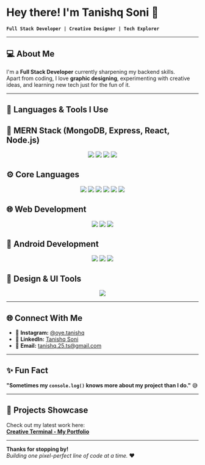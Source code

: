 # Hey there! I'm Tanishq Soni 👋

**`Full Stack Developer | Creative Designer | Tech Explorer`**

---

## 💻 About Me

I'm a **Full Stack Developer** currently sharpening my backend skills.  
Apart from coding, I love **graphic designing**, experimenting with creative ideas, and learning new tech just for the fun of it.

---

## 🧰 Languages & Tools I Use

## 🚀 MERN Stack (MongoDB, Express, React, Node.js)
<p align="center"> <img src="https://img.shields.io/badge/MongoDB-4EA94B?style=for-the-badge&logo=mongodb&logoColor=white"/> <img src="https://img.shields.io/badge/Express.js-000000?style=for-the-badge&logo=express&logoColor=white"/> <img src="https://img.shields.io/badge/React-20232A?style=for-the-badge&logo=react&logoColor=61DAFB"/> <img src="https://img.shields.io/badge/Node.js-339933?style=for-the-badge&logo=nodedotjs&logoColor=white"/> </p>

## ⚙️ Core Languages
<p align="center"> <img src="https://img.shields.io/badge/C-00599C?style=for-the-badge&logo=c&logoColor=white"/> <img src="https://img.shields.io/badge/C++-00599C?style=for-the-badge&logo=cplusplus&logoColor=white"/> <img src="https://img.shields.io/badge/Java-007396?style=for-the-badge&logo=java&logoColor=white"/> <img src="https://img.shields.io/badge/Python-3776AB?style=for-the-badge&logo=python&logoColor=white"/> <img src="https://img.shields.io/badge/Kotlin-0095D5?style=for-the-badge&logo=kotlin&logoColor=white"/> <img src="https://img.shields.io/badge/R-276DC3?style=for-the-badge&logo=r&logoColor=white"/> </p>

## 🌐 Web Development
<p align="center"> <img src="https://img.shields.io/badge/HTML5-E34F26?style=for-the-badge&logo=html5&logoColor=white"/> <img src="https://img.shields.io/badge/CSS3-1572B6?style=for-the-badge&logo=css3&logoColor=white"/> <img src="https://img.shields.io/badge/JavaScript-F7DF1E?style=for-the-badge&logo=javascript&logoColor=black"/> </p>

## 📱 Android Development
<p align="center"> <img src="https://img.shields.io/badge/Android-3DDC84?style=for-the-badge&logo=android&logoColor=white"/> <img src="https://img.shields.io/badge/Kotlin-0095D5?style=for-the-badge&logo=kotlin&logoColor=white"/> <img src="https://img.shields.io/badge/Java-007396?style=for-the-badge&logo=java&logoColor=white"/> </p>

## 🎨 Design & UI Tools
<p align="center"> <img src="https://img.shields.io/badge/Figma-F24E1E?style=for-the-badge&logo=figma&logoColor=white"/> </p>

---

## 🌐 Connect With Me

- 📸 **Instagram:** [@oye.tanishq](https://instagram.com/oye.tanishq)  
- 💼 **LinkedIn:** [Tanishq Soni](https://www.linkedin.com/in/Tanishq-Soni2005)  
- 📧 **Email:** tanishq.25.ts@gmail.com

---

## ✨ Fun Fact

**"Sometimes my `console.log()` knows more about my project than I do."** 😅

---

## 🚀 Projects Showcase

Check out my latest work here:  
[**Creative Terminal - My Portfolio**](https://github.com/tanishq2526/Tanishq-portfolio)

---

**Thanks for stopping by!**  
*Building one pixel-perfect line of code at a time.* ❤️
